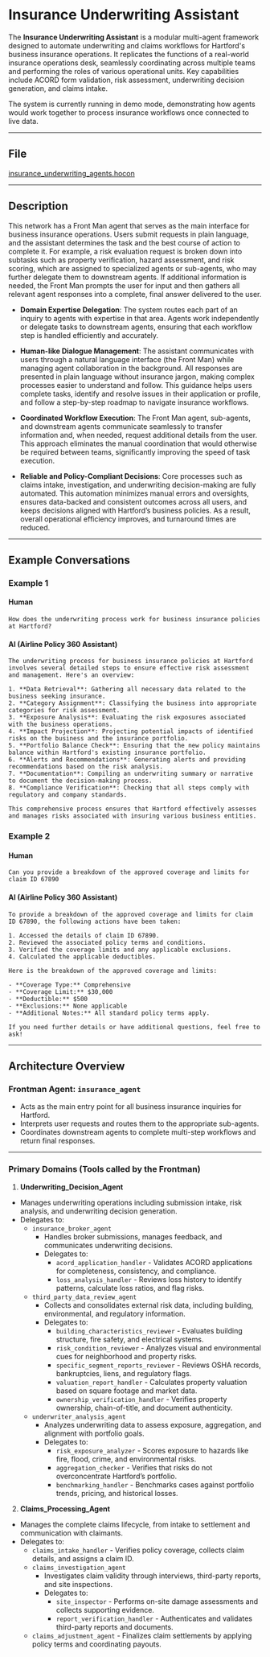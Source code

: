 # Insurance Underwriting Assistant

The **Insurance Underwriting Assistant** is a modular multi-agent framework designed to automate underwriting and claims workflows for Hartford's business insurance operations. It replicates the functions of a real-world insurance operations desk, seamlessly coordinating across multiple teams and performing the roles of various operational units. Key capabilities include ACORD form validation, risk assessment, underwriting decision generation, and claims intake.

The system is currently running in demo mode, demonstrating how agents would work together to process insurance workflows once connected to live data.

---

## File

[insurance_underwriting_agents.hocon](../../registries/insurance_underwriting_agents.hocon)

---

## Description

This network has a Front Man agent that serves as the main interface for business insurance operations. Users submit requests in plain language, and the assistant determines the task and the best course of action to complete it. For example, a risk evaluation request is broken down into subtasks such as property verification, hazard assessment, and risk scoring, which are assigned to specialized agents or sub-agents, who may further delegate them to downstream agents. If additional information is needed, the Front Man prompts the user for input and then gathers all relevant agent responses into a complete, final answer delivered to the user.

- **Domain Expertise Delegation**: The system routes each part of an inquiry to agents with expertise in that area. Agents work independently or delegate tasks to downstream agents, ensuring that each workflow step is handled efficiently and accurately.

- **Human-like Dialogue Management**:
The assistant communicates with users through a natural language interface (the Front Man) while managing agent collaboration in the background. All responses are presented in plain language without insurance jargon, making complex processes easier to understand and follow. This guidance helps users complete tasks, identify and resolve issues in their application or profile, and follow a step-by-step roadmap to navigate insurance workflows.

- **Coordinated Workflow Execution**:
The Front Man agent, sub-agents, and downstream agents communicate seamlessly to transfer information and, when needed, request additional details from the user. This approach eliminates the manual coordination that would otherwise be required between teams, significantly improving the speed of task execution.

- **Reliable and Policy-Compliant Decisions**:
Core processes such as claims intake, investigation, and underwriting decision-making are fully automated. This automation minimizes manual errors and oversights, ensures data-backed and consistent outcomes across all users, and keeps decisions aligned with Hartford’s business policies. As a result, overall operational efficiency improves, and turnaround times are reduced.

---

## Example Conversations

### Example 1
#### Human

```text
How does the underwriting process work for business insurance policies at Hartford?
```

#### AI (Airline Policy 360 Assistant)

```text
The underwriting process for business insurance policies at Hartford involves several detailed steps to ensure effective risk assessment and management. Here's an overview:

1. **Data Retrieval**: Gathering all necessary data related to the business seeking insurance.
2. **Category Assignment**: Classifying the business into appropriate categories for risk assessment.
3. **Exposure Analysis**: Evaluating the risk exposures associated with the business operations.
4. **Impact Projection**: Projecting potential impacts of identified risks on the business and the insurance portfolio.
5. **Portfolio Balance Check**: Ensuring that the new policy maintains balance within Hartford's existing insurance portfolio.
6. **Alerts and Recommendations**: Generating alerts and providing recommendations based on the risk analysis.
7. **Documentation**: Compiling an underwriting summary or narrative to document the decision-making process.
8. **Compliance Verification**: Checking that all steps comply with regulatory and company standards.

This comprehensive process ensures that Hartford effectively assesses and manages risks associated with insuring various business entities.
```

### Example 2
#### Human

```text
Can you provide a breakdown of the approved coverage and limits for claim ID 67890
```

#### AI (Airline Policy 360 Assistant)

```text
To provide a breakdown of the approved coverage and limits for claim ID 67890, the following actions have been taken:

1. Accessed the details of claim ID 67890.
2. Reviewed the associated policy terms and conditions.
3. Verified the coverage limits and any applicable exclusions.
4. Calculated the applicable deductibles.

Here is the breakdown of the approved coverage and limits:

- **Coverage Type:** Comprehensive
- **Coverage Limit:** $30,000
- **Deductible:** $500
- **Exclusions:** None applicable
- **Additional Notes:** All standard policy terms apply.

If you need further details or have additional questions, feel free to ask!
```

---

## Architecture Overview

### Frontman Agent: `insurance_agent`

- Acts as the main entry point for all business insurance inquiries for Hartford.
- Interprets user requests and routes them to the appropriate sub-agents.
- Coordinates downstream agents to complete multi-step workflows and return final responses.

---

### Primary Domains (Tools called by the Frontman)

1. **Underwriting_Decision_Agent**

- Manages underwriting operations including submission intake, risk analysis, and underwriting decision generation.
- Delegates to:
  - `insurance_broker_agent`
    - Handles broker submissions, manages feedback, and communicates underwriting decisions.
    - Delegates to:
      - `acord_application_handler` - Validates ACORD applications for completeness, consistency, and compliance.
      - `loss_analysis_handler` - Reviews loss history to identify patterns, calculate loss ratios, and flag risks.
  - `third_party_data_review_agent`
    - Collects and consolidates external risk data, including building, environmental, and regulatory information.
    - Delegates to:
      - `building_characteristics_reviewer` - Evaluates building structure, fire safety, and electrical systems.
      - `risk_condition_reviewer` - Analyzes visual and environmental cues for neighborhood and property risks.
      - `specific_segment_reports_reviewer` - Reviews OSHA records, bankruptcies, liens, and regulatory flags.
      - `valuation_report_handler` - Calculates property valuation based on square footage and market data.
      - `ownership_verification_handler` - Verifies property ownership, chain-of-title, and document authenticity.
  - `underwriter_analysis_agent`
    - Analyzes underwriting data to assess exposure, aggregation, and alignment with portfolio goals.
    - Delegates to:
      - `risk_exposure_analyzer` - Scores exposure to hazards like fire, flood, crime, and environmental risks.
      - `aggregation_checker` - Verifies that risks do not overconcentrate Hartford’s portfolio.
      - `benchmarking_handler` - Benchmarks cases against portfolio trends, pricing, and historical losses.

2. **Claims_Processing_Agent**

- Manages the complete claims lifecycle, from intake to settlement and communication with claimants.
- Delegates to:
  - `claims_intake_handler` - Verifies policy coverage, collects claim details, and assigns a claim ID.
  - `claims_investigation_agent`
    - Investigates claim validity through interviews, third-party reports, and site inspections.
    - Delegates to:
      - `site_inspector` - Performs on-site damage assessments and collects supporting evidence.
      - `report_verification_handler` - Authenticates and validates third-party reports and documents.
  - `claims_adjustment_agent` - Finalizes claim settlements by applying policy terms and coordinating payouts.
